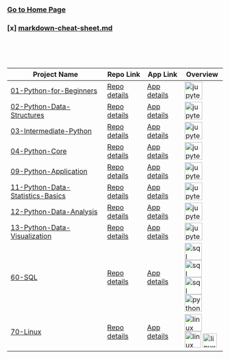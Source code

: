 ### [Go to Home Page](https://github.com/celik-muhammed)

### [x] [markdown-cheat-sheet.md](./markdown-cheat-sheet.md)

<table>
  <thead>
    <tr>
      <th>Project Name</th>
      <th>Repo Link</th>
      <th>App Link</th>
      <th>Overview</th>
    </tr>
  </thead>  
  <tbody>
    <tr>
      <td><a href="https://github.com/celik-muhammed/01-Python-for-Beginners" target="_blank">01-Python-for-Beginners</a></td>
      <td><a href="https://github.com/celik-muhammed/01-Python-for-Beginners" target="_blank">Repo details</a></td>
      <td><a href="^#" target="_blank">App details</a></td>
      <td>
        <img src="https://res.cloudinary.com/canonical/image/fetch/f_auto,q_auto,fl_sanitize,w_55,h_64/https://assets.ubuntu.com/v1/8ee86883-jupyter-logo.png" alt="jupyter" height=41>
      </td>
    </tr>
    <tr>
      <td><a href="https://github.com/celik-muhammed/02-Python-Data-Structures" target="_blank">02-Python-Data-Structures</a></td>
      <td><a href="https://github.com/celik-muhammed/02-Python-Data-Structures" target="_blank">Repo details</a></td>
      <td><a href="^#" target="_blank">App details</a></td>
      <td>
        <img src="https://res.cloudinary.com/canonical/image/fetch/f_auto,q_auto,fl_sanitize,w_55,h_64/https://assets.ubuntu.com/v1/8ee86883-jupyter-logo.png" alt="jupyter" height=41>
      </td>
    </tr>
    <tr>
      <td><a href="https://github.com/celik-muhammed/03-Intermediate-Python" target="_blank">03-Intermediate-Python</a></td>
      <td><a href="https://github.com/celik-muhammed/03-Intermediate-Python" target="_blank">Repo details</a></td>
      <td><a href="^#" target="_blank">App details</a></td>
      <td>
        <img src="https://res.cloudinary.com/canonical/image/fetch/f_auto,q_auto,fl_sanitize,w_55,h_64/https://assets.ubuntu.com/v1/8ee86883-jupyter-logo.png" alt="jupyter" height=41>
      </td>
    </tr>
    <tr>
      <td><a href="https://github.com/celik-muhammed/04-Python-Core" target="_blank">04-Python-Core</a></td>
      <td><a href="https://github.com/celik-muhammed/04-Python-Core" target="_blank">Repo details</a></td>
      <td><a href="^#" target="_blank">App details</a></td>
      <td>
        <img src="https://res.cloudinary.com/canonical/image/fetch/f_auto,q_auto,fl_sanitize,w_55,h_64/https://assets.ubuntu.com/v1/8ee86883-jupyter-logo.png" alt="jupyter" height=41>
      </td>
    </tr>
    <tr>
      <td><a href="https://github.com/celik-muhammed/09-Python-Application" target="_blank">09-Python-Application</a></td>
      <td><a href="https://github.com/celik-muhammed/09-Python-Application" target="_blank">Repo details</a></td>
      <td><a href="^#" target="_blank">App details</a></td>
      <td>
        <img src="https://res.cloudinary.com/canonical/image/fetch/f_auto,q_auto,fl_sanitize,w_55,h_64/https://assets.ubuntu.com/v1/8ee86883-jupyter-logo.png" alt="jupyter" height=41>
      </td>
    </tr>
    <tr>
      <td><a href="https://github.com/celik-muhammed/11-Python-Data-Statistics-Basics" target="_blank">11-Python-Data-Statistics-Basics</a></td>
      <td><a href="https://github.com/celik-muhammed/11-Python-Data-Statistics-Basics" target="_blank">Repo details</a></td>
      <td><a href="^#" target="_blank">App details</a></td>
      <td>
        <img src="https://res.cloudinary.com/canonical/image/fetch/f_auto,q_auto,fl_sanitize,w_55,h_64/https://assets.ubuntu.com/v1/8ee86883-jupyter-logo.png" alt="jupyter" height=41>
      </td>
    </tr>
    <tr>
      <td><a href="https://github.com/celik-muhammed/12-Python-Data-Analysis" target="_blank">12-Python-Data-Analysis</a></td>
      <td><a href="https://github.com/celik-muhammed/12-Python-Data-Analysis" target="_blank">Repo details</a></td>
      <td><a href="^#" target="_blank">App details</a></td>
      <td>
        <img src="https://res.cloudinary.com/canonical/image/fetch/f_auto,q_auto,fl_sanitize,w_55,h_64/https://assets.ubuntu.com/v1/8ee86883-jupyter-logo.png" alt="jupyter" height=41>
      </td>
    </tr>
    <tr>
      <td><a href="https://github.com/celik-muhammed/13-Python-Data-Visualization" target="_blank">13-Python-Data-Visualization</a></td>
      <td><a href="https://github.com/celik-muhammed/13-Python-Data-Visualization" target="_blank">Repo details</a></td>
      <td><a href="^#" target="_blank">App details</a></td>
      <td>
        <img src="https://res.cloudinary.com/canonical/image/fetch/f_auto,q_auto,fl_sanitize,w_55,h_64/https://assets.ubuntu.com/v1/8ee86883-jupyter-logo.png" alt="jupyter" height=41>
      </td>
    </tr>
    <tr>
      <td><a href="https://github.com/celik-muhammed/60-SQL" target="_blank">60-SQL</a></td>
      <td><a href="https://github.com/celik-muhammed/60-SQL" target="_blank">Repo details</a></td>
      <td><a href="^#" target="_blank">App details</a></td>
      <td>
        <img src="https://docs.microsoft.com/en-us/sql/tools/media/overview-sql-tools/azure-data-studio.svg?view=sql-server-ver15" alt="sql" height=40>
        <img src="https://docs.microsoft.com/en-us/sql/tools/media/overview-sql-tools/ssms.svg?view=sql-server-ver15" alt="sql" height=40>
        <br>
        <img src="https://docs.microsoft.com/en-us/sql/tools/media/overview-sql-tools/ssdt.svg?view=sql-server-ver15" alt="sql" height=40>
        <img src="https://docs.microsoft.com/en-us/sql/tools/media/overview-sql-tools/visual-studio-code.svg?view=sql-server-ver15" alt="python" height=40>  
      </td>
    </tr>
    <tr>
      <td><a href="https://github.com/celik-muhammed/70-Linux" target="_blank">70-Linux</a></td>
      <td><a href="https://github.com/celik-muhammed/70-Linux" target="_blank">Repo details</a></td>
      <td><a href="^#" target="_blank">App details</a></td>
      <td>
        <img src="https://res.cloudinary.com/canonical/image/fetch/f_auto,q_auto,fl_sanitize,c_fill,w_720/https://lh6.googleusercontent.com/a_-JNT0OC06ECZ2qVFHqbfQ9yhXK4bMzTeans4uHO2amgKA-5877J-o9Vey67OgRrcaYdBShI32lfx_kP1Ea4B4njsmDikNzpM35M6B_wjlhiWKX0AgO8VnQcOM2qEmSvBomb36H_ruSgV5sUw" alt="linux" height=40>
        <br>
        <img src="https://assets.ubuntu.com/v1/ed348358-logo-cof.svg" alt="linux" height=38>
        <img src="https://res.cloudinary.com/canonical/image/fetch/f_auto,q_auto,fl_sanitize,w_365,h_236/https://assets.ubuntu.com/v1/1c786630-image-cloud.svg" alt="linux" height=33>       
      </td>
    </tr>
  </tbody>
</table>